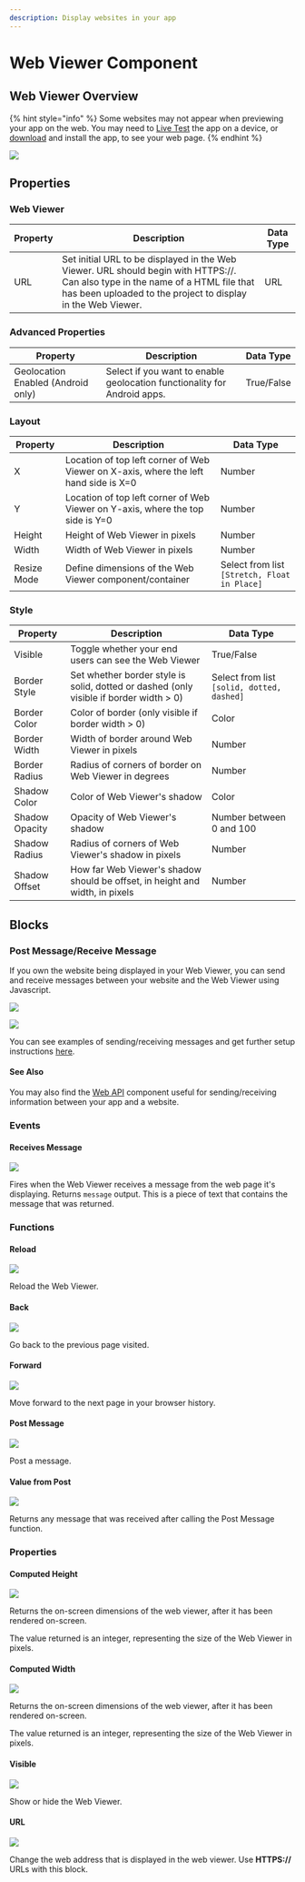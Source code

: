 ```yaml
---
description: Display websites in your app
---
```


# Web Viewer Component

## Web Viewer Overview

{% hint style="info" %}
Some websites may not appear when previewing your app on the web. You may need to [Live Test](../../../getting-started/live-test.md#live-test) the app on a device, or [download](../../../settings/manage-your-projects/download-and-share/download.md) and install the app, to see your web page.
{% endhint %}

![](../../../.gitbook/assets/web-viewer-fig-1.png)

## Properties

### Web Viewer

| Property | Description                                                                                                                                                                                     | Data Type |
| -------- | ----------------------------------------------------------------------------------------------------------------------------------------------------------------------------------------------- | --------- |
| URL      | Set initial URL to be displayed in the Web Viewer. URL should begin with HTTPS://. Can also type in the name of a HTML file that has been uploaded to the project to display in the Web Viewer. | URL       |

### Advanced Properties

| Property                           | Description                                                              | Data Type  |
| ---------------------------------- | ------------------------------------------------------------------------ | ---------- |
| Geolocation Enabled (Android only) | Select if you want to enable geolocation functionality for Android apps. | True/False |

### Layout

| Property    | Description                                                                          | Data Type                                    |
| ----------- | ------------------------------------------------------------------------------------ | -------------------------------------------- |
| X           | Location of top left corner of Web Viewer on X-axis, where the left hand side is X=0 | Number                                       |
| Y           | Location of top left corner of Web Viewer on Y-axis, where the top side is Y=0       | Number                                       |
| Height      | Height of Web Viewer in pixels                                                       | Number                                       |
| Width       | Width of Web Viewer in pixels                                                        | Number                                       |
| Resize Mode | Define dimensions of the Web Viewer component/container                              | Select from list `[Stretch, Float in Place]` |

### **Style**

| Property       | Description                                                                             | Data Type                                  |
| -------------- | --------------------------------------------------------------------------------------- | ------------------------------------------ |
| Visible        | Toggle whether your end users can see the Web Viewer                                    | True/False                                 |
| Border Style   | Set whether border style is solid, dotted or dashed  (only visible if border width > 0) | Select from list `[solid, dotted, dashed]` |
| Border Color   | Color of border (only visible if border width > 0)                                      | Color                                      |
| Border Width   | Width of border around Web Viewer in pixels                                             | Number                                     |
| Border Radius  | Radius of corners of border on Web Viewer in degrees                                    | Number                                     |
| Shadow Color   | Color of Web Viewer's  shadow                                                           | Color                                      |
| Shadow Opacity | Opacity of Web Viewer's shadow                                                          | Number between 0 and 100                   |
| Shadow Radius  | Radius of corners of Web Viewer's shadow in pixels                                      | Number                                     |
| Shadow Offset  | How far Web Viewer's shadow should be offset, in height and width, in pixels            | Number                                     |

## Blocks

### Post Message/Receive Message

If you own the website being displayed in your Web Viewer, you can send and receive messages between your website and the Web Viewer using Javascript.

![](../../../.gitbook/assets/wv\_post.png)

![](../../../.gitbook/assets/wv\_receives.png)

You can see examples of sending/receiving messages and get further setup instructions [here](https://github.com/thunkable/webviewer-extension/).

#### See Also

You may also find the [Web API](../../../blocks/advanced-app-features/web-api/) component useful for sending/receiving information between your app and a website.

### Events

#### Receives Message

![](<../../../.gitbook/assets/image (202).png>)

Fires when the Web Viewer receives a message from the web page it's displaying. Returns `message` output. This is a piece of text that contains the message that was returned.

### Functions

#### Reload&#x20;

![](../../../.gitbook/assets/reload.png)

Reload the Web Viewer.

#### Back&#x20;

![](../../../.gitbook/assets/back.png)

Go back to the previous page visited.

#### Forward&#x20;

![](../../../.gitbook/assets/fwd.png)

Move forward to the next page in your browser history.

#### Post Message&#x20;

![](../../../.gitbook/assets/screen-shot-2021-08-23-at-12.59.10-pm.png)

Post a message.

#### Value from Post

![](../../../.gitbook/assets/screen-shot-2021-08-23-at-1.02.00-pm.png)

Returns any message that was received after calling the Post Message function.

### Properties

#### Computed Height&#x20;

![](../../../.gitbook/assets/height.jpg)

Returns the on-screen dimensions of the web viewer, after it has been rendered on-screen.&#x20;

The value returned is an integer, representing the size of the Web Viewer in pixels.

#### Computed Width&#x20;

![](<../../../.gitbook/assets/width (10).png>)

Returns the on-screen dimensions of the web viewer, after it has been rendered on-screen.&#x20;

The value returned is an integer, representing the size of the Web Viewer in pixels.

#### Visible

![](<../../../.gitbook/assets/visible (3).png>)



Show or hide the Web Viewer.

#### URL

![](../../../.gitbook/assets/url.png)

Change the web address that is displayed in the web viewer. Use **HTTPS://** URLs with this block.
